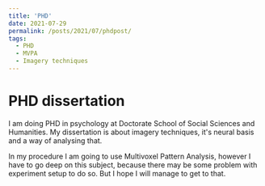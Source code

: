 ```yaml
---
title: 'PHD'
date: 2021-07-29
permalink: /posts/2021/07/phdpost/
tags:
  - PHD
  - MVPA
  - Imagery techniques
---
```


PHD dissertation
======

I am doing PHD in psychology at Doctorate School of Social Sciences and Humanities. My dissertation is about imagery techniques, it's neural basis and a way of analysing that.

In my procedure I am going to use Multivoxel Pattern Analysis, however I have to go deep on this subject, because there may be some problem with experiment setup to do so. But I hope I will manage to get to that.

